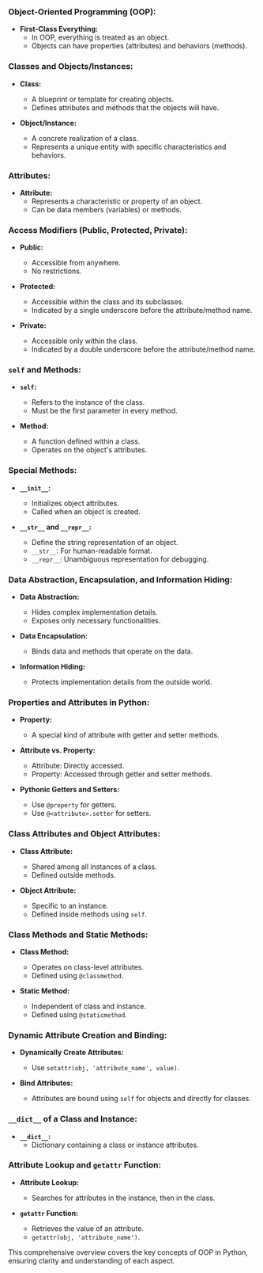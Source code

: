 ### Object-Oriented Programming (OOP):

- **First-Class Everything:**
  - In OOP, everything is treated as an object.
  - Objects can have properties (attributes) and behaviors (methods).

### Classes and Objects/Instances:

- **Class:**
  - A blueprint or template for creating objects.
  - Defines attributes and methods that the objects will have.

- **Object/Instance:**
  - A concrete realization of a class.
  - Represents a unique entity with specific characteristics and behaviors.

### Attributes:

- **Attribute:**
  - Represents a characteristic or property of an object.
  - Can be data members (variables) or methods.

### Access Modifiers (Public, Protected, Private):

- **Public:**
  - Accessible from anywhere.
  - No restrictions.

- **Protected:**
  - Accessible within the class and its subclasses.
  - Indicated by a single underscore before the attribute/method name.

- **Private:**
  - Accessible only within the class.
  - Indicated by a double underscore before the attribute/method name.

### `self` and Methods:

- **`self`:**
  - Refers to the instance of the class.
  - Must be the first parameter in every method.

- **Method:**
  - A function defined within a class.
  - Operates on the object's attributes.

### Special Methods:

- **`__init__`:**
  - Initializes object attributes.
  - Called when an object is created.

- **`__str__` and `__repr__`:**
  - Define the string representation of an object.
  - `__str__`: For human-readable format.
  - `__repr__`: Unambiguous representation for debugging.

### Data Abstraction, Encapsulation, and Information Hiding:

- **Data Abstraction:**
  - Hides complex implementation details.
  - Exposes only necessary functionalities.

- **Data Encapsulation:**
  - Binds data and methods that operate on the data.

- **Information Hiding:**
  - Protects implementation details from the outside world.

### Properties and Attributes in Python:

- **Property:**
  - A special kind of attribute with getter and setter methods.

- **Attribute vs. Property:**
  - Attribute: Directly accessed.
  - Property: Accessed through getter and setter methods.

- **Pythonic Getters and Setters:**
  - Use `@property` for getters.
  - Use `@<attribute>.setter` for setters.

### Class Attributes and Object Attributes:

- **Class Attribute:**
  - Shared among all instances of a class.
  - Defined outside methods.

- **Object Attribute:**
  - Specific to an instance.
  - Defined inside methods using `self`.

### Class Methods and Static Methods:

- **Class Method:**
  - Operates on class-level attributes.
  - Defined using `@classmethod`.

- **Static Method:**
  - Independent of class and instance.
  - Defined using `@staticmethod`.

### Dynamic Attribute Creation and Binding:

- **Dynamically Create Attributes:**
  - Use `setattr(obj, 'attribute_name', value)`.

- **Bind Attributes:**
  - Attributes are bound using `self` for objects and directly for classes.

### `__dict__` of a Class and Instance:

- **`__dict__`:**
  - Dictionary containing a class or instance attributes.

### Attribute Lookup and `getattr` Function:

- **Attribute Lookup:**
  - Searches for attributes in the instance, then in the class.

- **`getattr` Function:**
  - Retrieves the value of an attribute.
  - `getattr(obj, 'attribute_name')`.

This comprehensive overview covers the key concepts of OOP in Python, ensuring clarity and understanding of each aspect.
